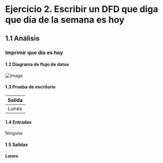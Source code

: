#  Ejercicio 2. Escribir un DFD que diga que día de la semana es hoy
##  1.1 Análisis
###  Imprimir que día es hoy
####  1.2 Diagrama de flujo de datos
![image](https://user-images.githubusercontent.com/113397533/190946033-697c8d84-aa3c-4782-9e43-446885779b8b.png)
####  1.3 Prueba de escritorio
| Salida |
| ------ |
| Lunes  |
####  1.4 Entradas
Ninguna
####  1.5 Salidas
####  Lunes
